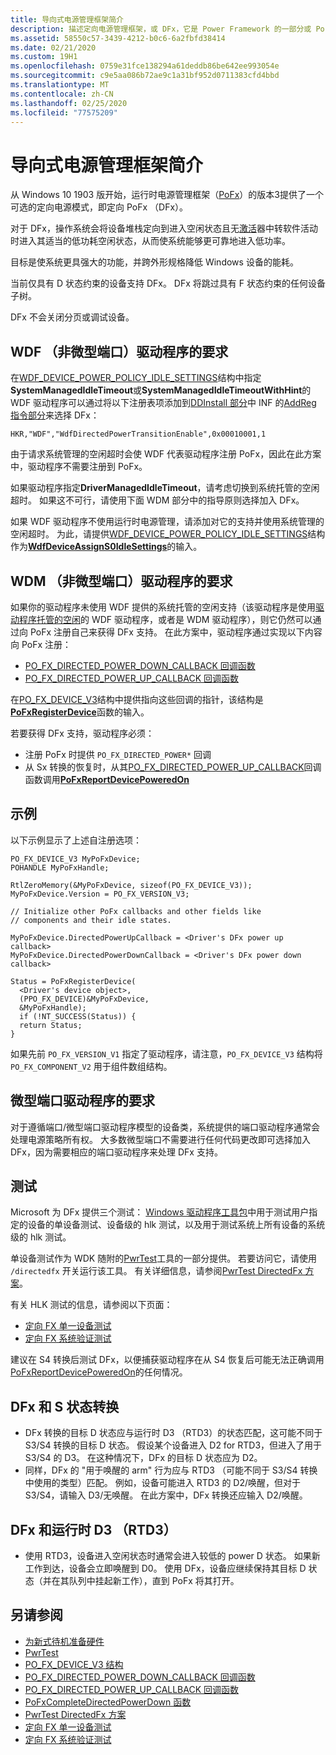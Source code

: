 ```yaml
---
title: 导向式电源管理框架简介
description: 描述定向电源管理框架，或 DFx，它是 Power Framework 的一部分或 PoFx （版本3）。
ms.assetid: 58550c57-3439-4212-b0c6-6a2fbfd38414
ms.date: 02/21/2020
ms.custom: 19H1
ms.openlocfilehash: 0759e31fce138294a61deddb86be642ee993054e
ms.sourcegitcommit: c9e5aa086b72ae9c1a31bf952d0711383cfd4bbd
ms.translationtype: MT
ms.contentlocale: zh-CN
ms.lasthandoff: 02/25/2020
ms.locfileid: "77575209"
---
```

# <a name="introduction-to-the-directed-power-management-framework"></a>导向式电源管理框架简介

从 Windows 10 1903 版开始，运行时电源管理框架（[PoFx](https://docs.microsoft.com/windows-hardware/drivers/kernel/overview-of-the-power-management-framework)）的版本3提供了一个可选的定向电源模式，即定向 PoFx （DFx）。

对于 DFx，操作系统会将设备堆栈定向到进入空闲状态且无[激活](https://docs.microsoft.com/windows-hardware/design/device-experiences/activators)器中转软件活动时进入其适当的低功耗空闲状态，从而使系统能够更可靠地进入低功率。

目标是使系统更具强大的功能，并跨外形规格降低 Windows 设备的能耗。

当前仅具有 D 状态约束的设备支持 DFx。  DFx 将跳过具有 F 状态约束的任何设备子树。

DFx 不会关闭分页或调试设备。

## <a name="requirements-for-wdf-non-miniport-drivers"></a>WDF （非微型端口）驱动程序的要求

在[WDF_DEVICE_POWER_POLICY_IDLE_SETTINGS](https://docs.microsoft.com/windows-hardware/drivers/ddi/wdfdevice/ns-wdfdevice-_wdf_device_power_policy_idle_settings)结构中指定**SystemManagedIdleTimeout**或**SystemManagedIdleTimeoutWithHint**的 WDF 驱动程序可以通过将以下注册表项添加到[DDInstall 部分](https://docs.microsoft.com/windows-hardware/drivers/install/inf-ddinstall-hw-section)中 INF 的[AddReg 指令部分](https://docs.microsoft.com/windows-hardware/drivers/install/inf-addreg-directive)来选择 DFx：

```
HKR,"WDF","WdfDirectedPowerTransitionEnable",0x00010001,1
```

由于请求系统管理的空闲超时会使 WDF 代表驱动程序注册 PoFx，因此在此方案中，驱动程序不需要注册到 PoFx。

如果驱动程序指定**DriverManagedIdleTimeout**，请考虑切换到系统托管的空闲超时。  如果这不可行，请使用下面 WDM 部分中的指导原则选择加入 DFx。

如果 WDF 驱动程序不使用运行时电源管理，请添加对它的支持并使用系统管理的空闲超时。  为此，请提供[WDF_DEVICE_POWER_POLICY_IDLE_SETTINGS](https://docs.microsoft.com/windows-hardware/drivers/ddi/wdfdevice/ns-wdfdevice-_wdf_device_power_policy_idle_settings)结构作为[**WdfDeviceAssignS0IdleSettings**](https://docs.microsoft.com/windows-hardware/drivers/ddi/wdfdevice/nf-wdfdevice-wdfdeviceassigns0idlesettings)的输入。

## <a name="requirements-for-wdm-non-miniport-drivers"></a>WDM （非微型端口）驱动程序的要求

如果你的驱动程序未使用 WDF 提供的系统托管的空闲支持（该驱动程序是使用[驱动程序托管的空闲](https://docs.microsoft.com/windows-hardware/drivers/ddi/wdfdevice/ne-wdfdevice-_wdf_power_policy_idle_timeout_type)的 WDF 驱动程序，或者是 WDM 驱动程序），则它仍然可以通过向 PoFx 注册自己来获得 DFx 支持。  在此方案中，驱动程序通过实现以下内容向 PoFx 注册：

- [PO_FX_DIRECTED_POWER_DOWN_CALLBACK 回调函数](https://docs.microsoft.com/windows-hardware/drivers/ddi/wdm/nc-wdm-po_fx_directed_power_down_callback)
- [PO_FX_DIRECTED_POWER_UP_CALLBACK 回调函数](https://docs.microsoft.com/windows-hardware/drivers/ddi/wdm/nc-wdm-po_fx_directed_power_up_callback)


在[PO_FX_DEVICE_V3](https://docs.microsoft.com/windows-hardware/drivers/ddi/wdm/ns-wdm-po_fx_device_v3)结构中提供指向这些回调的指针，该结构是[**PoFxRegisterDevice**](https://docs.microsoft.com/windows-hardware/drivers/ddi/wdm/nf-wdm-pofxregisterdevice)函数的输入。

若要获得 DFx 支持，驱动程序必须：

* 注册 PoFx 时提供 `PO_FX_DIRECTED_POWER*` 回调
* 从 Sx 转换的恢复时，从其[PO_FX_DIRECTED_POWER_UP_CALLBACK](https://docs.microsoft.com/windows-hardware/drivers/ddi/wdm/nc-wdm-po_fx_directed_power_up_callback)回调函数调用[**PoFxReportDevicePoweredOn**](https://docs.microsoft.com/windows-hardware/drivers/ddi/wdm/nf-wdm-pofxreportdevicepoweredon)

## <a name="example"></a>示例

以下示例显示了上述自注册选项：

```
PO_FX_DEVICE_V3 MyPoFxDevice;
POHANDLE MyPoFxHandle;

RtlZeroMemory(&MyPoFxDevice, sizeof(PO_FX_DEVICE_V3));
MyPoFxDevice.Version = PO_FX_VERSION_V3;

// Initialize other PoFx callbacks and other fields like
// components and their idle states.

MyPoFxDevice.DirectedPowerUpCallback = <Driver's DFx power up callback>
MyPoFxDevice.DirectedPowerDownCallback = <Driver's DFx power down callback>

Status = PoFxRegisterDevice(
  <Driver's device object>,
  (PPO_FX_DEVICE)&MyPoFxDevice,
  &MyPoFxHandle);
  if (!NT_SUCCESS(Status)) {
  return Status;
}
```

如果先前 `PO_FX_VERSION_V1` 指定了驱动程序，请注意，`PO_FX_DEVICE_V3` 结构将 `PO_FX_COMPONENT_V2` 用于组件数组结构。

## <a name="requirements-for-miniport-drivers"></a>微型端口驱动程序的要求

对于遵循端口/微型端口驱动程序模型的设备类，系统提供的端口驱动程序通常会处理电源策略所有权。  大多数微型端口不需要进行任何代码更改即可选择加入 DFx，因为需要相应的端口驱动程序来处理 DFx 支持。

## <a name="testing"></a>测试

Microsoft 为 DFx 提供三个测试： [Windows 驱动程序工具包](https://docs.microsoft.com/windows-hardware/drivers/download-the-wdk)中用于测试用户指定的设备的单设备测试、设备级的 hlk 测试，以及用于测试系统上所有设备的系统级的 hlk 测试。

单设备测试作为 WDK 随附的[PwrTest](https://docs.microsoft.com/windows-hardware/drivers/devtest/pwrtest)工具的一部分提供。  若要访问它，请使用 `/directedfx` 开关运行该工具。  有关详细信息，请参阅[PwrTest DirectedFx 方案](../devtest/pwrtest-directedfx-scenario.md)。

有关 HLK 测试的信息，请参阅以下页面：

- [定向 FX 单一设备测试](https://docs.microsoft.com/windows-hardware/test/hlk/testref/34cfdfa6-7826-443c-9717-bc28c3166092)
- [定向 FX 系统验证测试](https://docs.microsoft.com/windows-hardware/test/hlk/testref/def16163-9118-4d4a-b559-37873befa12e)

建议在 S4 转换后测试 DFx，以便捕获驱动程序在从 S4 恢复后可能无法正确调用[PoFxReportDevicePoweredOn](https://docs.microsoft.com/windows-hardware/drivers/ddi/wdm/nf-wdm-pofxreportdevicepoweredon)的任何情况。

## <a name="dfx-and-s-state-transitions"></a>DFx 和 S 状态转换

- DFx 转换的目标 D 状态应与运行时 D3 （RTD3）的状态匹配，这可能不同于 S3/S4 转换的目标 D 状态。  假设某个设备进入 D2 for RTD3，但进入了用于 S3/S4 的 D3。  在这种情况下，DFx 的目标 D 状态应为 D2。
- 同样，DFx 的 "用于唤醒的 arm" 行为应与 RTD3 （可能不同于 S3/S4 转换中使用的类型）匹配。  例如，设备可能进入 RTD3 的 D2/唤醒，但对于 S3/S4，请输入 D3/无唤醒。  在此方案中，DFx 转换还应输入 D2/唤醒。

## <a name="dfx-and-runtime-d3-rtd3"></a>DFx 和运行时 D3 （RTD3）

- 使用 RTD3，设备进入空闲状态时通常会进入较低的 power D 状态。  如果新工作到达，设备会立即唤醒到 D0。  使用 DFx，设备应继续保持其目标 D 状态（并在其队列中挂起新工作），直到 PoFx 将其打开。


## <a name="see-also"></a>另请参阅

- [为新式待机准备硬件](https://docs.microsoft.com/windows-hardware/design/device-experiences/prepare-hardware-for-modern-standby)
- [PwrTest](https://docs.microsoft.com/windows-hardware/drivers/devtest/pwrtest)
- [PO_FX_DEVICE_V3 结构](https://docs.microsoft.com/windows-hardware/drivers/ddi/wdm/ns-wdm-po_fx_device_v3)
- [PO_FX_DIRECTED_POWER_DOWN_CALLBACK 回调函数](https://docs.microsoft.com/windows-hardware/drivers/ddi/wdm/nc-wdm-po_fx_directed_power_down_callback)
- [PO_FX_DIRECTED_POWER_UP_CALLBACK 回调函数](https://docs.microsoft.com/windows-hardware/drivers/ddi/wdm/nc-wdm-po_fx_directed_power_up_callback)
- [PoFxCompleteDirectedPowerDown 函数](https://docs.microsoft.com/windows-hardware/drivers/ddi/wdm/nf-wdm-pofxcompletedirectedpowerdown) 
- [PwrTest DirectedFx 方案](../devtest/pwrtest-directedfx-scenario.md)
- [定向 FX 单一设备测试](https://docs.microsoft.com/windows-hardware/test/hlk/testref/34cfdfa6-7826-443c-9717-bc28c3166092)
- [定向 FX 系统验证测试](https://docs.microsoft.com/windows-hardware/test/hlk/testref/def16163-9118-4d4a-b559-37873befa12e)
